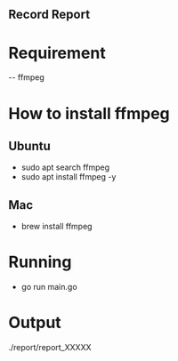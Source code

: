 ## Record Report

# Requirement
-- ffmpeg 


# How to install ffmpeg
## Ubuntu
- sudo apt search ffmpeg
- sudo apt install ffmpeg -y
## Mac
- brew install ffmpeg

# Running
- go run main.go

# Output 
./report/report_XXXXX
